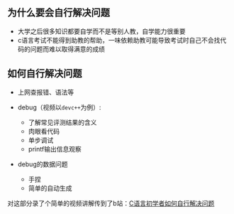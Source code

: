 ## 为什么要会自行解决问题
- 大学之后很多知识都要自学而不是等别人教，自学能力很重要
- c语言考试不能得到助教的帮助，一味依赖助教可能导致考试时自己不会找代码的问题而难以取得满意的成绩

## 如何自行解决问题

- 上网查报错、语法等
- debug（视频以`devc++`为例）:

    - 了解常见评测结果的含义
    - 肉眼看代码
    - 单步调试
    - printf输出信息观察

- debug的数据问题

    - 手捏
    - 简单的自动生成


对这部分录了个简单的视频讲解传到了b站：<a href="">C语言初学者如何自行解决问题</a>
